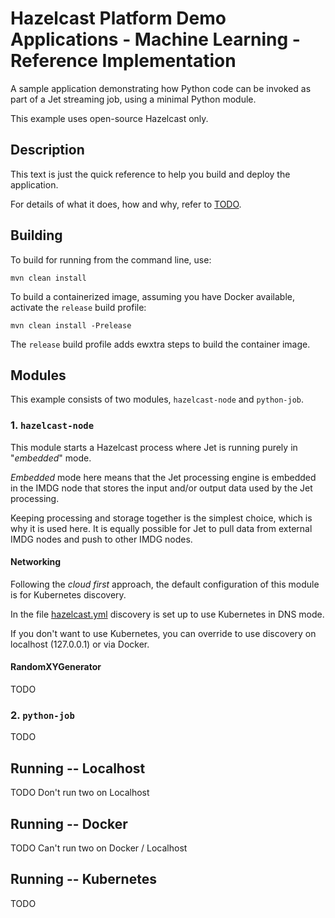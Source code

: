 # Hazelcast Platform Demo Applications - Machine Learning - Reference Implementation

A sample application demonstrating how Python code can be invoked as part of a Jet
streaming job, using a minimal Python module.

This example uses open-source Hazelcast only.

## Description

This text is just the quick reference to help you build and deploy the application.

For details of what it does, how and why, refer to <a href="_blank">TODO</a>.

## Building

To build for running from the command line, use:

```
mvn clean install
```

To build a containerized image, assuming you have Docker available, activate the `release` build profile:

```
mvn clean install -Prelease
```

The `release` build profile adds ewxtra steps to build the container image.

## Modules

This example consists of two modules, `hazelcast-node` and `python-job`.

### 1. `hazelcast-node`

This module starts a Hazelcast process where Jet is running purely in "_embedded_" mode.

_Embedded_ mode here means that the Jet processing engine is embedded in the IMDG node that stores
the input and/or output data used by the Jet processing.

Keeping processing and storage together is the simplest choice, which is why it is used here.
It is equally possible for Jet to pull data from external IMDG nodes and push to other IMDG nodes.

#### Networking

Following the _cloud first_ approach, the default configuration of this module is for Kubernetes discovery.

In the file [hazelcast.yml](./hazelcast-node/src/main/resources/hazelcast.yml) discovery is set up
to use Kubernetes in DNS mode.

If you don't want to use Kubernetes, you can override to use discovery on localhost (127.0.0.1)
or via Docker.

#### RandomXYGenerator

TODO

### 2. `python-job`

TODO

## Running -- Localhost

TODO Don't run two on Localhost

## Running -- Docker

TODO Can't run two on Docker / Localhost

## Running -- Kubernetes

TODO
